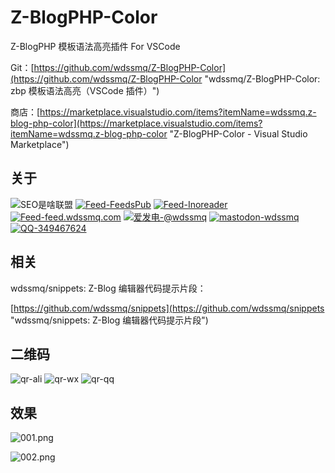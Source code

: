 # Z-BlogPHP-Color

Z-BlogPHP 模板语法高亮插件 For VSCode

Git：[https://github.com/wdssmq/Z-BlogPHP-Color](https://github.com/wdssmq/Z-BlogPHP-Color "wdssmq/Z-BlogPHP-Color: zbp 模板语法高亮（VSCode 插件）")

商店：[https://marketplace.visualstudio.com/items?itemName=wdssmq.z-blog-php-color](https://marketplace.visualstudio.com/items?itemName=wdssmq.z-blog-php-color "Z-BlogPHP-Color - Visual Studio Marketplace")

## 关于

<p><img src="https://img.shields.io/badge/-SEO%E6%98%AF%E5%95%A5%E8%81%94%E7%9B%9F-yellowgreen" title="SEO是啥联盟" alt="SEO是啥联盟"> <a target="_blank" title="Feed-FeedsPub" href="https://feeds.pub/feed/https%3A%2F%2Fwww.wdssmq.com%2Ffeed.php"><img src="https://img.shields.io/badge/Feed-FeedsPub-brightgreen" title="Feed-FeedsPub" alt="Feed-FeedsPub"></a> <a target="_blank" title="Feed-Inoreader" href="https://www.innoreader.com/feed/https%3A%2F%2Fwww.wdssmq.com%2Ffeed.php"><img src="https://img.shields.io/badge/Feed-Inoreader-blue" title="Feed-Inoreader" alt="Feed-Inoreader"></a> <a target="_blank" title="Feed-feed.wdssmq.com" href="https://feed.wdssmq.com"><img src="https://img.shields.io/badge/Feed-feed.wdssmq.com-yellow" title="Feed-feed.wdssmq.com" alt="Feed-feed.wdssmq.com"></a> <a target="_blank" title="爱发电-@wdssmq" href="https://afdian.net/@wdssmq"><img src="https://img.shields.io/badge/%E7%88%B1%E5%8F%91%E7%94%B5-%40wdssmq-blueviolet" title="爱发电-@wdssmq" alt="爱发电-@wdssmq"></a> <a target="_blank" title="mastodon-wdssmq" href="https://wxw.moe/@wdssmq"><img src="https://img.shields.io/mastodon/follow/142218?domain=https%3A%2F%2Fwxw.moe%2F" title="mastodon-wdssmq" alt="mastodon-wdssmq"></a> <a target="_blank" title="QQ-349467624" href="https://wpa.qq.com/msgrd?v=3&uin=349467624&site=qq&menu=yes"><img src="https://img.shields.io/badge/QQ-349467624-0086F9" title="QQ-349467624" alt="QQ-349467624"></a></p>

## 相关

wdssmq/snippets: Z-Blog 编辑器代码提示片段：

[https://github.com/wdssmq/snippets](https://github.com/wdssmq/snippets "wdssmq/snippets: Z-Blog 编辑器代码提示片段")

## 二维码

![qr-ali](https://cdn.jsdelivr.net/gh/wdssmq/wdssmq@main/doc/qr-ali.png "qr-ali")
![qr-wx](https://cdn.jsdelivr.net/gh/wdssmq/wdssmq@main/doc/qr-wx.png "qr-wx")
![qr-qq](https://cdn.jsdelivr.net/gh/wdssmq/wdssmq@main/doc/qr-qq.png "qr-qq")

## 效果

![001.png](https://cdn.jsdelivr.net/gh/wdssmq/z-blog-color@master/doc/001.png "001.png")

![002.png](https://cdn.jsdelivr.net/gh/wdssmq/z-blog-color@master/doc/002.png "002.png")
